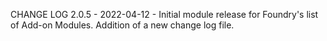 CHANGE LOG
2.0.5 - 2022-04-12 - Initial module release for Foundry's list of Add-on Modules. Addition of a new change log file.